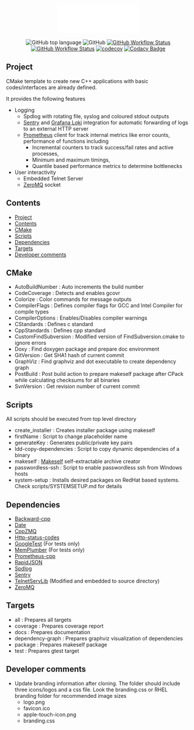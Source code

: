 <div align="center" width="50">
<img src=scripts/data/branding/logo.png>

![GitHub top language](https://img.shields.io/github/languages/top/egecetin/Repo-Init)
![GitHub](https://img.shields.io/github/license/egecetin/Repo-Init)
[![GitHub Workflow Status](https://img.shields.io/github/actions/workflow/status/egecetin/Repo-Init/build_and_test.yml?label=Actions&branch=master&logo=github)](https://github.com/egecetin/Repo-Init/actions/workflows/build_and_test.yml)
[![GitHub Workflow Status](https://img.shields.io/github/actions/workflow/status/egecetin/Repo-Init/codeql-analysis.yml?label=CodeQL&branch=master&logo=github&style=flat)](https://github.com/egecetin/Repo-Init/actions/workflows/codeql-analysis.yml)
[![codecov](https://codecov.io/gh/egecetin/Repo-Init/branch/master/graph/badge.svg?token=G65MG0J07F)](https://app.codecov.io/gh/egecetin/Repo-Init)
[![Codacy Badge](https://app.codacy.com/project/badge/Grade/33df0cae00b84c25b09df2561c10fe3a)](https://app.codacy.com/gh/egecetin/Repo-Init/dashboard?utm_source=gh&utm_medium=referral&utm_content=&utm_campaign=Badge_grade)
</div>

## Project
CMake template to create new C++ applications with basic codes/interfaces are already defined.

It provides the following features
  - Logging
    - Spdlog with rotating file, syslog and coloured stdout outputs
    - [Sentry](https://sentry.io/) and [Grafana Loki](https://grafana.com/oss/loki/) integration for automatic forwarding of logs to an external HTTP server
    - [Prometheus](https://prometheus.io/) client for track internal metrics like error counts, performance of functions including
      - Incremental counters to track success/fail rates and active processes,
      - Minimum and maximum timings,
      - Quantile based performance metrics to determine bottlenecks
  - User interactivity
    - Embedded Telnet Server
    - [ZeroMQ](https://zeromq.org/) socket

## Contents

- [Project](#project)
- [Contents](#contents)
- [CMake](#cmake)
- [Scripts](#scripts)
- [Dependencies](#dependencies)
- [Targets](#targets)
- [Developer comments](#developer-comments)

## CMake

- AutoBuildNumber       : Auto increments the build number
- CodeCoverage          : Detects and enables gcovr
- Colorize              : Color commands for message outputs
- CompilerFlags         : Defines compiler flags for GCC and Intel Compiler for compile types
- CompilerOptions       : Enables/Disables compiler warnings
- CStandards            : Defines c standard
- CppStandards          : Defines cpp standard
- CustomFindSubversion  : Modified version of FindSubversion.cmake to ignore errors
- Doxy                  : Find doxygen package and prepare doc environment
- GitVersion            : Get SHA1 hash of current commit
- GraphViz              : Find graphviz and dot executable to create dependency graph
- PostBuild             : Post build action to prepare makeself package after CPack while calculating checksums for all binaries
- SvnVersion            : Get revision number of current commit

## Scripts

All scripts should be executed from top level directory

- create_installer      : Creates installer package using makeself
- firstName             : Script to change placeholder name
- generateKey           : Generates public/private key pairs
- ldd-copy-dependencies : Script to copy dynamic dependencies of a binary
- makeself              : [Makeself](https://github.com/megastep/makeself) self-extractable archive creator
- passwordless-ssh      : Script to enable passwordless ssh from Windows hosts
- system-setup          : Installs desired packages on RedHat based systems. Check scripts/SYSTEMSETUP.md for details

## Dependencies

 - [Backward-cpp](https://github.com/bombela/backward-cpp)
 - [Date](https://github.com/HowardHinnant/date.git)
 - [CppZMQ](https://github.com/zeromq/cppzmq.git)
 - [Http-status-codes](https://github.com/j-ulrich/http-status-codes-cpp.git)
 - [GoogleTest](https://github.com/google/googletest.git) (For tests only)
 - [MemPlumber](https://github.com/seladb/MemPlumber.git) (For tests only)
 - [Prometheus-cpp](https://github.com/jupp0r/prometheus-cpp.git)
 - [RapidJSON](https://github.com/Tencent/rapidjson.git)
 - [Spdlog](https://github.com/gabime/spdlog.git)
 - [Sentry](https://github.com/getsentry/sentry-native.git)
 - [TelnetServLib](https://github.com/lukemalcolm/TelnetServLib.git) (Modified and embedded to source directory)
 - [ZeroMQ](https://github.com/zeromq/libzmq.git)

## Targets

 - all              : Prepares all targets
 - coverage         : Prepares coverage report
 - docs             : Prepares documentation
 - dependency-graph : Prepares graphviz visualization of dependencies
 - package          : Prepares makeself package
 - test             : Prepares gtest target

## Developer comments

 - Update branding information after cloning. The folder should include three icons/logos and a css file. Look the branding.css or RHEL branding folder for recommended image sizes
   - logo.png
   - favicon.ico
   - apple-touch-icon.png
   - branding.css
